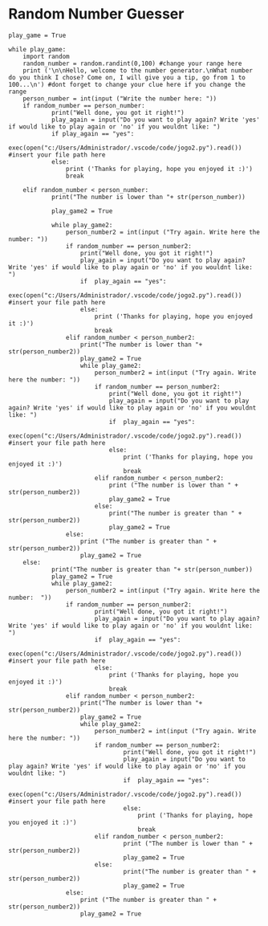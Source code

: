 # Random Number Guesser



    play_game = True

    while play_game:
        import random
        random_number = random.randint(0,100) #change your range here
        print ('\n\nHello, welcome to the number generator.\nWhat number do you think I chose? Come on, I will give you a tip, go from 1 to 100...\n') #dont forget to change your clue here if you change the range
        person_number = int(input ("Write the number here: "))
        if random_number == person_number:
                print("Well done, you got it right!")
                play_again = input("Do you want to play again? Write 'yes' if would like to play again or 'no' if you wouldnt like: ")
                if play_again == "yes":
                    exec(open("c:/Users/Administrador/.vscode/code/jogo2.py").read()) #insert your file path here
                else:
                    print ('Thanks for playing, hope you enjoyed it :)')
                    break

        elif random_number < person_number:
                print("The number is lower than "+ str(person_number))

                play_game2 = True

                while play_game2: 
                    person_number2 = int(input ("Try again. Write here the number: "))
                    if random_number == person_number2:
                        print("Well done, you got it right!")
                        play_again = input("Do you want to play again? Write 'yes' if would like to play again or 'no' if you wouldnt like: ")
                        if  play_again == "yes":
                            exec(open("c:/Users/Administrador/.vscode/code/jogo2.py").read()) #insert your file path here
                        else:
                            print ('Thanks for playing, hope you enjoyed it :)')
                            break
                    elif random_number < person_number2:
                        print("The number is lower than "+ str(person_number2))
                        play_game2 = True
                        while play_game2: 
                            person_number2 = int(input ("Try again. Write here the number: "))
                            if random_number == person_number2:
                                print("Well done, you got it right!")
                                play_again = input("Do you want to play again? Write 'yes' if would like to play again or 'no' if you wouldnt like: ")
                                if  play_again == "yes":
                                    exec(open("c:/Users/Administrador/.vscode/code/jogo2.py").read()) #insert your file path here
                                else:
                                    print ('Thanks for playing, hope you enjoyed it :)')
                                    break
                            elif random_number < person_number2:
                                print ("The number is lower than " + str(person_number2))
                                play_game2 = True
                            else:
                                print("The number is greater than " + str(person_number2))
                                play_game2 = True
                    else:
                        print ("The number is greater than " + str(person_number2))
                        play_game2 = True
        else:
                print("The number is greater than "+ str(person_number))
                play_game2 = True
                while play_game2: 
                    person_number2 = int(input ("Try again. Write here the number:  "))
                    if random_number == person_number2:
                            print("Well done, you got it right!")
                            play_again = input("Do you want to play again? Write 'yes' if would like to play again or 'no' if you wouldnt like: ")
                            if  play_again == "yes":
                                exec(open("c:/Users/Administrador/.vscode/code/jogo2.py").read()) #insert your file path here
                            else:
                                print ('Thanks for playing, hope you enjoyed it :)')
                                break
                    elif random_number < person_number2:
                        print("The number is lower than "+ str(person_number2))
                        play_game2 = True
                        while play_game2: 
                            person_number2 = int(input ("Try again. Write here the number: "))
                            if random_number == person_number2:
                                    print("Well done, you got it right!")
                                    play_again = input("Do you want to play again? Write 'yes' if would like to play again or 'no' if you wouldnt like: ")
                                    if  play_again == "yes":
                                        exec(open("c:/Users/Administrador/.vscode/code/jogo2.py").read()) #insert your file path here
                                    else:
                                        print ('Thanks for playing, hope you enjoyed it :)')
                                        break
                            elif random_number < person_number2:
                                    print ("The number is lower than " + str(person_number2))
                                    play_game2 = True
                            else:
                                    print("The number is greater than " + str(person_number2))
                                    play_game2 = True
                    else:
                        print ("The number is greater than " + str(person_number2))
                        play_game2 = True
    
